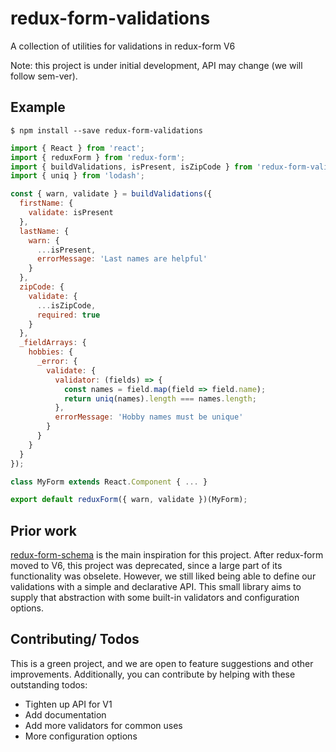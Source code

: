 # redux-form-validations
A collection of utilities for validations in redux-form V6

Note: this project is under initial development, API may change (we will follow sem-ver).

## Example

```
$ npm install --save redux-form-validations
```

```javascript
import { React } from 'react';
import { reduxForm } from 'redux-form';
import { buildValidations, isPresent, isZipCode } from 'redux-form-validations';
import { uniq } from 'lodash';

const { warn, validate } = buildValidations({
  firstName: {
    validate: isPresent
  },
  lastName: {
    warn: {
      ...isPresent,
      errorMessage: 'Last names are helpful'
    }
  },
  zipCode: {
    validate: {
      ...isZipCode,
      required: true
    }
  },
  _fieldArrays: {
    hobbies: {
      _error: {
        validate: {
          validator: (fields) => {
            const names = field.map(field => field.name);
            return uniq(names).length === names.length;
          },
          errorMessage: 'Hobby names must be unique'
        }
      }
    }
  }
});

class MyForm extends React.Component { ... }

export default reduxForm({ warn, validate })(MyForm);
```

## Prior work
[redux-form-schema](https://github.com/Lighthouse-io/redux-form-schema) is the main
inspiration for this project. After redux-form moved to V6, this project was deprecated,
since a large part of its functionality was obselete. However, we still liked being able
to define our validations with a simple and declarative API. This small library aims to
supply that abstraction with some built-in validators and configuration options.

## Contributing/ Todos
This is a green project, and we are open to feature suggestions and other improvements.
Additionally, you can contribute by helping with these outstanding todos:

* Tighten up API for V1
* Add documentation
* Add more validators for common uses
* More configuration options
